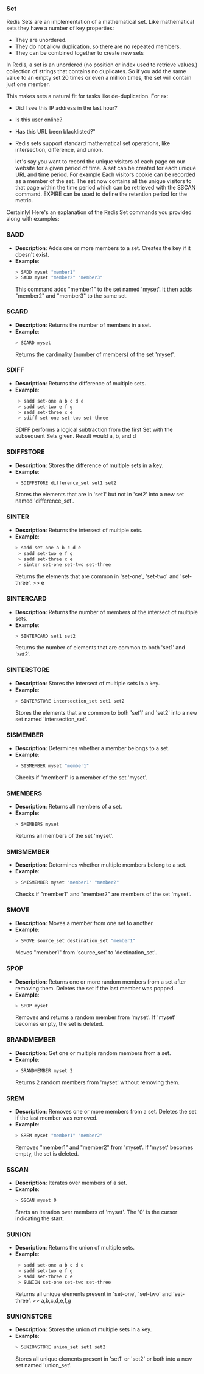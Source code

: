 ### Set
Redis Sets are an implementation of a mathematical set. Like mathematical sets they have a number of key properties:

* They are unordered.
* They do not allow duplication, so there are no repeated members.
* They can be combined together to create new sets

In Redis, a set is an unordered (no position or index used to retrieve values.) collection of strings that contains no duplicates. So if you add the same value to an empty set 20 times or even a million times, the set will contain just one member.

This makes sets a natural fit for tasks like de-duplication. For ex:
* Did I see this IP address in the last hour?
* Is this user online?
* Has this URL been blacklisted?" 
* Redis sets support standard mathematical set operations, like intersection, difference, and union.

  let's say you want to record the unique visitors of each page on our website for a given period of time. A set can be created for each unique URL and time period. For example  Each visitors cookie can be recorded as a member of the set. The set now contains all the unique visitors to that page within the time period which can be retrieved with the SSCAN command. EXPIRE can be used to define the retention period for the metric.

Certainly! Here's an explanation of the Redis Set commands you provided along with examples:

### SADD
- **Description**: Adds one or more members to a set. Creates the key if it doesn't exist.
- **Example**:
  ```bash
  > SADD myset "member1"
  > SADD myset "member2" "member3"
  ```
  This command adds "member1" to the set named 'myset'. It then adds "member2" and "member3" to the same set.

### SCARD
- **Description**: Returns the number of members in a set.
- **Example**:
  ```bash
  > SCARD myset
  ```
  Returns the cardinality (number of members) of the set 'myset'.

### SDIFF
- **Description**: Returns the difference of multiple sets.
- **Example**:
  ```bash
   > sadd set-one a b c d e
   > sadd set-two e f g
   > sadd set-three c e
   > sdiff set-one set-two set-three
  ```
  SDIFF performs a logical subtraction from the first Set with the subsequent Sets given. Result would a, b, and d

### SDIFFSTORE
- **Description**: Stores the difference of multiple sets in a key.
- **Example**:
  ```bash
  > SDIFFSTORE difference_set set1 set2
  ```
  Stores the elements that are in 'set1' but not in 'set2' into a new set named 'difference_set'.

### SINTER
- **Description**: Returns the intersect of multiple sets.
- **Example**:
  ```bash
  > sadd set-one a b c d e
   > sadd set-two e f g
   > sadd set-three c e
   > sinter set-one set-two set-three
  ```
  Returns the elements that are common in 'set-one', 'set-two' and 'set-three'. >> e

### SINTERCARD
- **Description**: Returns the number of members of the intersect of multiple sets.
- **Example**:
  ```bash
  > SINTERCARD set1 set2
  ```
  Returns the number of elements that are common to both 'set1' and 'set2'.

### SINTERSTORE
- **Description**: Stores the intersect of multiple sets in a key.
- **Example**:
  ```bash
  > SINTERSTORE intersection_set set1 set2
  ```
  Stores the elements that are common to both 'set1' and 'set2' into a new set named 'intersection_set'.

### SISMEMBER
- **Description**: Determines whether a member belongs to a set.
- **Example**:
  ```bash
  > SISMEMBER myset "member1"
  ```
  Checks if "member1" is a member of the set 'myset'.

### SMEMBERS
- **Description**: Returns all members of a set.
- **Example**:
  ```bash
  > SMEMBERS myset
  ```
  Returns all members of the set 'myset'.

### SMISMEMBER
- **Description**: Determines whether multiple members belong to a set.
- **Example**:
  ```bash
  > SMISMEMBER myset "member1" "member2"
  ```
  Checks if "member1" and "member2" are members of the set 'myset'.

### SMOVE
- **Description**: Moves a member from one set to another.
- **Example**:
  ```bash
  > SMOVE source_set destination_set "member1"
  ```
  Moves "member1" from 'source_set' to 'destination_set'.

### SPOP
- **Description**: Returns one or more random members from a set after removing them. Deletes the set if the last member was popped.
- **Example**:
  ```bash
  > SPOP myset
  ```
  Removes and returns a random member from 'myset'. If 'myset' becomes empty, the set is deleted.

### SRANDMEMBER
- **Description**: Get one or multiple random members from a set.
- **Example**:
  ```bash
  > SRANDMEMBER myset 2
  ```
  Returns 2 random members from 'myset' without removing them.

### SREM
- **Description**: Removes one or more members from a set. Deletes the set if the last member was removed.
- **Example**:
  ```bash
  > SREM myset "member1" "member2"
  ```
  Removes "member1" and "member2" from 'myset'. If 'myset' becomes empty, the set is deleted.

### SSCAN
- **Description**: Iterates over members of a set.
- **Example**:
  ```bash
  > SSCAN myset 0
  ```
  Starts an iteration over members of 'myset'. The '0' is the cursor indicating the start.

### SUNION
- **Description**: Returns the union of multiple sets.
- **Example**:
  ```bash
   > sadd set-one a b c d e
   > sadd set-two e f g
   > sadd set-three c e
   > SUNION set-one set-two set-three
  ```
  Returns all unique elements present in 'set-one', 'set-two' and 'set-three'. >> a,b,c,d,e,f,g

### SUNIONSTORE
- **Description**: Stores the union of multiple sets in a key.
- **Example**:
  ```bash
  > SUNIONSTORE union_set set1 set2
  ```
  Stores all unique elements present in 'set1' or 'set2' or both into a new set named 'union_set'.
